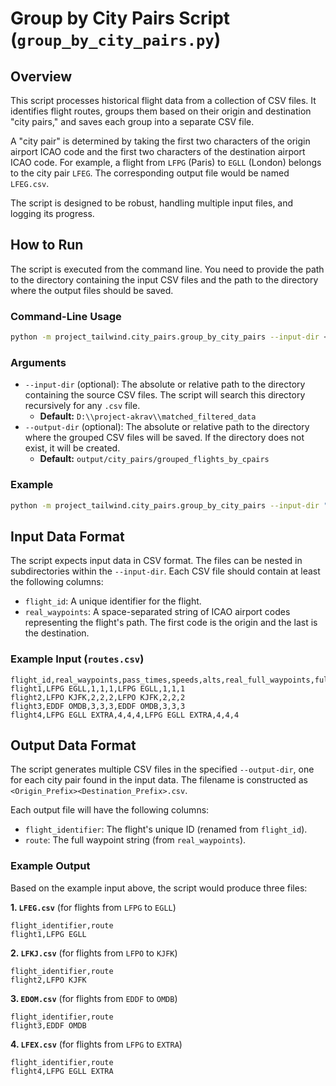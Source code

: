 # Group by City Pairs Script (`group_by_city_pairs.py`)

## Overview

This script processes historical flight data from a collection of CSV files. It identifies flight routes, groups them based on their origin and destination "city pairs," and saves each group into a separate CSV file.

A "city pair" is determined by taking the first two characters of the origin airport ICAO code and the first two characters of the destination airport ICAO code. For example, a flight from `LFPG` (Paris) to `EGLL` (London) belongs to the city pair `LFEG`. The corresponding output file would be named `LFEG.csv`.

The script is designed to be robust, handling multiple input files, and logging its progress.

## How to Run

The script is executed from the command line. You need to provide the path to the directory containing the input CSV files and the path to the directory where the output files should be saved.

### Command-Line Usage

```bash
python -m project_tailwind.city_pairs.group_by_city_pairs --input-dir <path_to_your_input_data> --output-dir <path_to_your_output_data>
```

### Arguments

-   `--input-dir` (optional): The absolute or relative path to the directory containing the source CSV files. The script will search this directory recursively for any `.csv` file.
    -   **Default:** `D:\\project-akrav\\matched_filtered_data`
-   `--output-dir` (optional): The absolute or relative path to the directory where the grouped CSV files will be saved. If the directory does not exist, it will be created.
    -   **Default:** `output/city_pairs/grouped_flights_by_cpairs`

### Example

```bash
python -m project_tailwind.city_pairs.group_by_city_pairs --input-dir "C:\my_app\raw_flight_data" --output-dir "C:\my_app\grouped_flights"
```

## Input Data Format

The script expects input data in CSV format. The files can be nested in subdirectories within the `--input-dir`. Each CSV file should contain at least the following columns:

-   `flight_id`: A unique identifier for the flight.
-   `real_waypoints`: A space-separated string of ICAO airport codes representing the flight's path. The first code is the origin and the last is the destination.

### Example Input (`routes.csv`)

```csv
flight_id,real_waypoints,pass_times,speeds,alts,real_full_waypoints,full_pass_times,full_speeds,full_alts
flight1,LFPG EGLL,1,1,1,LFPG EGLL,1,1,1
flight2,LFPO KJFK,2,2,2,LFPO KJFK,2,2,2
flight3,EDDF OMDB,3,3,3,EDDF OMDB,3,3,3
flight4,LFPG EGLL EXTRA,4,4,4,LFPG EGLL EXTRA,4,4,4
```

## Output Data Format

The script generates multiple CSV files in the specified `--output-dir`, one for each city pair found in the input data. The filename is constructed as `<Origin_Prefix><Destination_Prefix>.csv`.

Each output file will have the following columns:

-   `flight_identifier`: The flight's unique ID (renamed from `flight_id`).
-   `route`: The full waypoint string (from `real_waypoints`).

### Example Output

Based on the example input above, the script would produce three files:

**1. `LFEG.csv`** (for flights from `LFPG` to `EGLL`)

```csv
flight_identifier,route
flight1,LFPG EGLL
```

**2. `LFKJ.csv`** (for flights from `LFPO` to `KJFK`)

```csv
flight_identifier,route
flight2,LFPO KJFK
```

**3. `EDOM.csv`** (for flights from `EDDF` to `OMDB`)

```csv
flight_identifier,route
flight3,EDDF OMDB
```

**4. `LFEX.csv`** (for flights from `LFPG` to `EXTRA`)

```csv
flight_identifier,route
flight4,LFPG EGLL EXTRA
```
